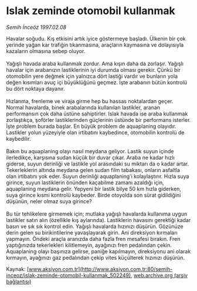 # Islak zeminde otomobil kullanmak

*Semih İnceöz 1997.02.08*

<div class="pNewsDetailMainContent ctx_content" itemprop="articleBody">
 Havalar soğudu. Kış etkisini artık iyice göstermeye başladı. Ülkenin bir çok yerinde yağan kar trafiğin tıkanmasına, araçların kaymasına ve dolayısıyla kazaların olmasına sebep oluyor.
 <br/>
 <br/>
 Yağışlı havada araba kullanmak zordur. Ama kışın daha da zorlaşır. Yağışlı havalar için arabanızın lastiklerinin iyi durumda olması gerekir. Çünkü bir otomobilin yere değmek için yalnızca dört lastiği vardır ve bunların yola değen kısımları avuç içi büyüklüğünü geçmez. İşte arabanın bütün kontrolü bu dört noktaya dayanır.
 <br/>
 <br/>
 Hızlanma, frenleme ve viraja girme hep bu hassas noktalardan geçer. Normal havalarda, binek arabalarında kullanılan lastikler, aranan performansın çok daha üstüne sahiptirler. Islak havada ise araba kullanmak zorlaştıkça, şoförler lastiklerinden güçlerinin üstünde bir performans isterler. İşte problem burada başlar. En büyük problem de aquaplaning olayıdır. Lastikler yolun yüzeyiyle olan irtibatını kaybedince, otomobilin kontrolü de kaybedilir.
 <br/>
 <br/>
 Bakın bu aquaplaning olayı nasıl meydana geliyor. Lastik suyun içinde ilerledikçe, karşısına sudan küçük bir duvar çıkar. Araba ne kadar hızlı giderse, suyun derinliği ve lastikle yol arasındaki su miktarı da o kadar artar. Tekerleklerin altında meydana gelen sudan film tabakası, onların asfaltla olan irtibatını yok eder. Suyun derinliği aquaplaning'i kolaylaştırır. Hızla suya girince, suyun lastiklerin önünden kaçabilme zamanı azaldığı için, aquaplaning meydana gelir. Yepyeni bir lastik bilye 50 km hızla giderken, suya girince kısmi kontrolü kaybeder. Birde otoyolda son sürat gidildiğini düşünün, neler olmaz suya girince?
 <br/>
 <br/>
 Bu tür tehlikelere girmemek için; mutlaka yağışlı havalarda kullanıma uygun lastikler satın alın (özellikle kış aylarında). Lastiklerin havasını gerektiği kadar basın ve sık sık kontrol edin. Yağışlı havalarda hızınızı düşürün. Gözünüze derin gelen su birikintilerine yavaşlayarak girin. Ani direksiyon kırmaları yapmayın. Öndeki araçla aranızda daha fazla fren mesafesi bırakın. Fren yaptığınızda tekerlekleri kilitlemeyin, ayağınızı fren pedalından çekin. Aquaplaning olayı başınıza gelirse, paniğe kapılmayın, direksiyonu ani olarak kırmayın, ayağınızı gaz pedalından çekip vites küçülterek hızınızı düşürün.
 <br/>
</div>


Kaynak: [www.aksiyon.com.tr](http://www.aksiyon.com.tr:80/semih-inceoz/islak-zeminde-otomobil-kullanmak_502249), [web.archive.org (arşiv bağlantısı)](http://web.archive.org/web/20151021040439/http://www.aksiyon.com.tr:80/semih-inceoz/islak-zeminde-otomobil-kullanmak_502249)
